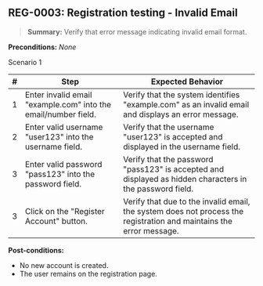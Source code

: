 ## **REG-0003:** Registration testing - Invalid Email

> **Summary:** Verify that error message indicating invalid email format.  <br>

**Preconditions:** _None_

Scenario 1

 | \# | Step | Expected Behavior |
 |----|------|-------------------|
 |  1 | Enter invalid email "example.com" into the email/number field.     | Verify that the system identifies "example.com" as an invalid email and displays an error message.   |
 |  2 | Enter valid username "user123" into the username field.     | Verify that the username "user123" is accepted and displayed in the username field.   |
 |  3 | Enter valid password "pass123" into the password field.     | Verify that the password "pass123" is accepted and displayed as hidden characters in the password field.   |
 |  3 | Click on the "Register Account" button.     | Verify that due to the invalid email, the system does not process the registration and maintains the error message.   |

**Post-conditions:**

 - No new account is created.
 - The user remains on the registration page.
